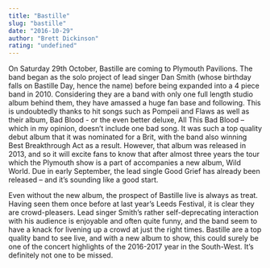 ```yaml
---
title: "Bastille"
slug: "bastille"
date: "2016-10-29"
author: "Brett Dickinson"
rating: "undefined"
---
```


On Saturday 29th October, Bastille are coming to Plymouth Pavilions. The band began as the solo project of lead singer Dan Smith (whose birthday falls on Bastille Day, hence the name) before being expanded into a 4 piece band in 2010. Considering they are a band with only one full length studio album behind them, they have amassed a huge fan base and following. This is undoubtedly thanks to hit songs such as Pompeii and Flaws as well as their album, Bad Blood - or the even better deluxe, All This Bad Blood – which in my opinion, doesn’t include one bad song. It was such a top quality debut album that it was nominated for a Brit, with the band also winning Best Breakthrough Act as a result. However, that album was released in 2013, and so it will excite fans to know that after almost three years the tour which the Plymouth show is a part of accompanies a new album, Wild World. Due in early September, the lead single Good Grief has already been released – and it’s sounding like a good start.

Even without the new album, the prospect of Bastille live is always as treat. Having seen them once before at last year’s Leeds Festival, it is clear they are crowd-pleasers. Lead singer Smith’s rather self-deprecating interaction with his audience is enjoyable and often quite funny, and the band seem to have a knack for livening up a crowd at just the right times. Bastille are a top quality band to see live, and with a new album to show, this could surely be one of the concert highlights of the 2016-2017 year in the South-West. It’s definitely not one to be missed.
